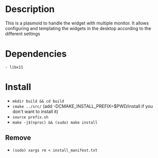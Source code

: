 
# Description 

This is a plasmoid to handle the widget with multiple monitor. It allows configuring and templating the widgets in the desktop according to the different settings 

# Dependencies 
    - libx11

# Install 
- `mkdir build && cd build`
- `cmake ../src/` (add -DCMAKE_INSTALL_PREFIX=$PWD/install if you don't want to install it)
- `source prefix.sh`
- `make -j$(nproc) && (sudo) make install`

## Remove
- `(sudo) xargs rm < install_manifest.txt`